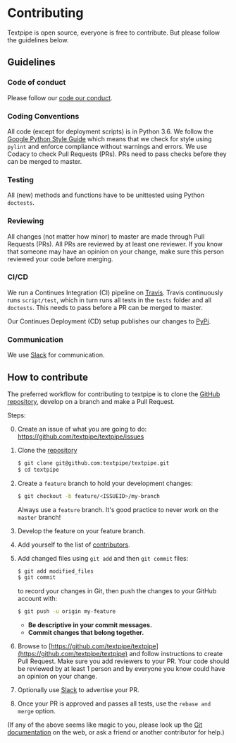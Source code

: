 # Contributing
Textpipe is open source, everyone is free to contribute.
But please follow the guidelines below.

## Guidelines
### Code of conduct
Please follow our [code our conduct](CODE_OF_CONDUCT.md).

### Coding Conventions
All code (except for deployment scripts) is in Python 3.6.
We follow the [Google Python Style Guide](https://github.com/google/styleguide/blob/gh-pages/pyguide.md) which means that we check for style using `pylint` and enforce compliance without warnings and errors.
We use Codacy to check Pull Requests (PRs). PRs need to pass checks before they can be merged to master.

### Testing
All (new) methods and functions have to be unittested using Python `doctests`.

### Reviewing
All changes (not matter how minor) to master are made through Pull Requests (PRs).
All PRs are reviewed by at least one reviewer.
If you know that someone may have an opinion on your change, make sure this person reviewed your code before merging.

### CI/CD
We run a Continues Integration (CI) pipeline on [Travis](Travis). Travis continuously runs `script/test`, which in turn runs all tests in the `tests` folder and all `doctests`.
This needs to pass before a PR can be merged to master.

Our Continues Deployment (CD) setup publishes our changes to [PyPi](https://pypi.org/project/textpipe/).

### Communication
We use [Slack](https://textpipe.slack.com/signup) for communication.

## How to contribute

The preferred workflow for contributing to textpipe is to clone the
[GitHub repository](https://github.com/textpipe/textpipe), develop on a branch and make a Pull Request.

Steps:

0. Create an issue of what you are going to do: https://github.com/textpipe/textpipe/issues

1. Clone the [repository](https://github.com/textpipe/textpipe)
   ```bash
   $ git clone git@github.com:textpipe/textpipe.git
   $ cd textpipe
   ```

2. Create a ``feature`` branch to hold your development changes:

   ```bash
   $ git checkout -b feature/<ISSUEID>/my-branch
   ```

   Always use a ``feature`` branch. It's good practice to never work on the ``master`` branch!

3. Develop the feature on your feature branch.

4. Add yourself to the list of [contributors](CONTRIBUTORS.md).

5. Add changed files using ``git add`` and then ``git commit`` files:

   ```bash
   $ git add modified_files
   $ git commit
   ```

   to record your changes in Git, then push the changes to your GitHub account with:

   ```bash
   $ git push -u origin my-feature
   ```

   * **Be descriptive in your commit messages.**
   * **Commit changes that belong together.**


6. Browse to [https://github.com/textpipe/textpipe](https://github.com/textpipe/textpipe) and follow instructions to create Pull Request.
   Make sure you add reviewers to your PR. Your code should be reviewed by at least 1 person and by everyone you know could have an opinion on your change.

7. Optionally use [Slack](https://textpipe.slack.com/signup) to advertise your PR.

8. Once your PR is approved and passes all tests, use the `rebase and merge` option.



(If any of the above seems like magic to you, please look up the
[Git documentation](https://git-scm.com/documentation) on the web, or ask a friend or another contributor for help.)
